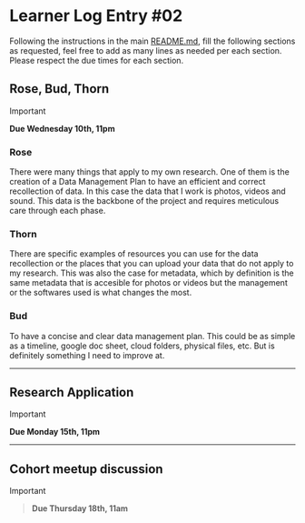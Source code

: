 # Learner Log Entry #02

Following the instructions in the main [README.md](README.md/#entries-instructions), fill the following sections as requested, feel free to add as many lines as needed per each section. Please respect the due times for each section.

## Rose, Bud, Thorn

> [!IMPORTANT]
> **Due Wednesday 10th, 11pm**

### Rose
There were many things that apply to my own research. One of them is the creation of a Data Management Plan to have an efficient and correct recollection of data. In this case the data that I work is photos, videos and sound. This data is the backbone of the project and requires meticulous care through each phase.

### Thorn
There are specific examples of resources you can use for the data recollection or the places that you can upload your data that do not apply to my research. This was also the case for metadata, which by definition is the same metadata that is accesible for photos or videos but the management or the softwares used is what changes the most. 

### Bud
To have a concise and clear data management plan. This could be as simple as a timeline, google doc sheet, cloud folders, physical files, etc. But is definitely something I need to improve at. 

---

## Research Application

> [!IMPORTANT]
> **Due Monday 15th, 11pm**


---

## Cohort meetup discussion

> [!IMPORTANT]

> **Due Thursday 18th, 11am**

